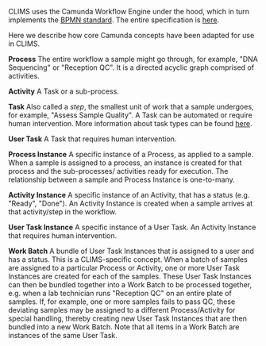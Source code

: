 CLIMS uses the Camunda Workflow Engine under the hood, which in turn implements the [BPMN standard](https://camunda.com/bpmn/). The entire specification is [here](https://www.omg.org/spec/BPMN/2.0/).

Here we describe how core Camunda concepts have been adapted for use in CLIMS.

__Process__ The entire workflow a sample might go through, for example, "DNA Sequencing" or "Reception QC". It is a directed acyclic graph comprised of activities.

__Activity__ A Task or a sub-process.

__Task__ Also called a _step_, the smallest unit of work that a sample undergoes, for example, "Assess Sample Quality". A Task can be automated or require human intervention. More information about task types can be found [here](https://docs.camunda.org/manual/7.4/reference/bpmn20/tasks/).

__User Task__ A Task that requires human intervention.

__Process Instance__ A specific instance of a Process, as applied to a sample. When a sample is assigned to a process, an instance is created for that process and the sub-processes/ activities ready for execution. The relationship between a sample and Process Instance is one-to-many.

__Activity Instance__ A specific instance of an Activity, that has a status (e.g. "Ready", "Done"). An Activity Instance is created when a sample arrives at that activity/step in the workflow.

__User Task Instance__ A specific instance of a User Task. An Activity Instance that requires human intervention.

__Work Batch__ A bundle of User Task Instances that is assigned to a user and has a status. This is a CLIMS-specific concept. When a batch of samples are assigned to a particular Process or Activity, one or more User Task Instances are created for each of the samples. These User Task Instances can then be bundled together into a Work Batch to be processed together, e.g. when a lab technician runs "Reception QC" on an entire plate of samples. If, for example, one or more samples fails to pass QC, these deviating samples may be assigned to a different Process/Activity for special handling, thereby creating new User Task Instances that are then bundled into a new Work Batch. Note that all items in a Work Batch are instances of the same User Task.

